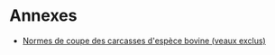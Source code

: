 # Annexes

- [Normes de coupe des carcasses d'espèce bovine (veaux exclus)](normes-de-coupe-des-carcasses-d-espece-bovine-veaux-exclus)
